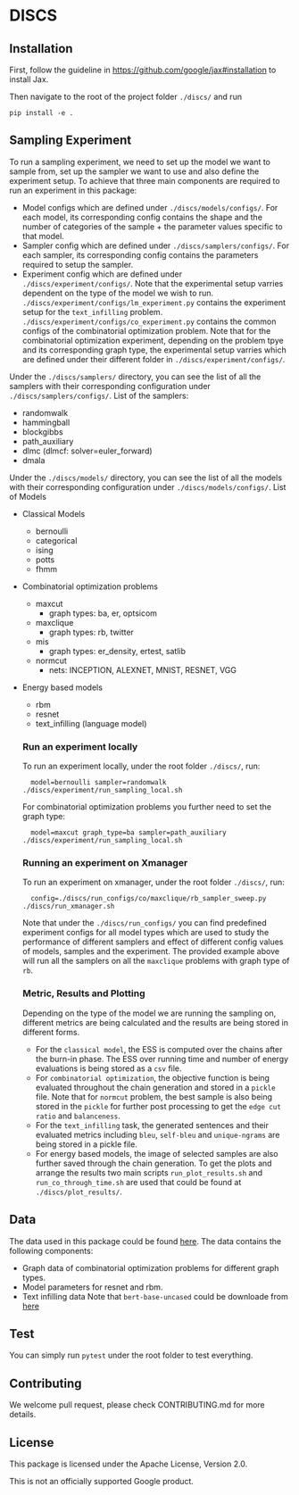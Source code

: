 # DISCS

## Installation

First, follow the guideline in https://github.com/google/jax#installation to
install Jax.

Then navigate to the root of the project folder `./discs/` and run

    pip install -e .

## Sampling Experiment
To run a sampling experiment, we need to set up the model we want to sample from, set up the sampler we want to use and also define the experiment setup. To achieve that three main components are required to run an experiment in this package:
* Model configs which are defined under `./discs/models/configs/`. For each model, its corresponding config contains the shape and the number of categories of the sample + the parameter values specific to that model.
* Sampler config which are defined under `./discs/samplers/configs/`. For each sampler, its corresponding config contains the parameters required to setup the sampler.
* Experiment config which are defined under `./discs/experiment/configs/`. Note that the experimental setup varries dependent on the type of the model we wish to run. `./discs/experiment/configs/lm_experiment.py` contains the experiment setup for the `text_infilling` problem. `./discs/experiment/configs/co_experiment.py` contains the common configs of the combinatorial optimization problem. Note that for the combinatorial optimization experiment, depending on the problem tpye and its corresponding graph type, the experimental setup varries which are defined under their different folder in `./discs/experiment/configs/`.
  
Under the `./discs/samplers/` directory, you can see the list of all the samplers with their corresponding configuration under `./discs/samplers/configs/`.
List of the samplers:
* randomwalk
* hammingball
* blockgibbs
* path_auxiliary
* dlmc (dlmcf: solver=euler_forward)
* dmala

Under the `./discs/models/` directory, you can see the list of all the models with their corresponding configuration under `./discs/models/configs/`.
List of Models
* Classical Models
    * bernoulli
    * categorical
    * ising
    * potts
    * fhmm
* Combinatorial optimization problems
    * maxcut
        * graph types: ba, er, optsicom
    * maxclique
        * graph types: rb, twitter
    * mis
        * graph types: er_density, ertest, satlib
    * normcut
        * nets: INCEPTION, ALEXNET, MNIST, RESNET, VGG
* Energy based models
    * rbm
    * resnet
    * text_infilling (language model)

    ### Run an experiment locally 

    To run an experiment locally, under the root folder `./discs/`, run:

        model=bernoulli sampler=randomwalk ./discs/experiment/run_sampling_local.sh

    For combinatorial optimization problems you further need to set the graph type:

        model=maxcut graph_type=ba sampler=path_auxiliary ./discs/experiment/run_sampling_local.sh

   
    ### Running an experiment on Xmanager
    To run an experiment on xmanager, under the root folder `./discs/`, run:

        config=./discs/run_configs/co/maxclique/rb_sampler_sweep.py ./discs/run_xmanager.sh

    Note that under the `./discs/run_configs/` you can find predefined experiment configs for all model types which are used to study the performance of different samplers and effect of different config values of models, samples and the experiment. The provided example above will run all the samplers on all the `maxclique` problems with graph type of `rb`. 

    ### Metric, Results and Plotting
    Depending on the type of the model we are running the sampling on, different metrics are being calculated and the results are being stored in different forms. 
    * For the `classical model`, the ESS is computed over the chains after the burn-in phase. The ESS over running time and number of energy evaluations is being stored as a `csv` file. 
    * For `combinatorial optimization`, the objective function is being evaluated throughout the chain generation and stored in a `pickle` file. Note that for `normcut` problem, the best sample is also being stored in the `pickle` for further post processing to get the `edge cut ratio` and `balanceness`. 
    * For the `text_infilling` task, the generated sentences and their evaluated metrics including `bleu`, `self-bleu` and `unique-ngrams` are being stored in a pickle file. 
    * For energy based models, the image of selected samples are also further saved through the chain generation.
    To get the plots and arrange the results two main scripts `run_plot_results.sh` and `run_co_through_time.sh` are used that could be found at `./discs/plot_results/`.

## Data
The data used in this package could be found [here](https://drive.google.com/corp/drive/u/0/folders/1QvRlqRi2-BbDBZvmXStM_v_I4wvLGTJI?resourcekey=0-4D8AT7s80EPgbj6klqR-lA).
The data contains the following components:
* Graph data of combinatorial optimization problems for different graph types.
* Model parameters for resnet and rbm.
* Text infilling data
Note that `bert-base-uncased` could be downloade from [here](https://huggingface.co/bert-base-uncased)

## Test

You can simply run `pytest` under the root folder to test everything.

## Contributing

We welcome pull request, please check CONTRIBUTING.md for more details.


## License
This package is licensed under the Apache License, Version 2.0.

This is not an officially supported Google product.
